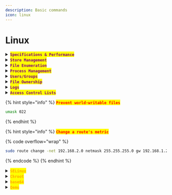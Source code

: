 ```yaml
---
description: Basic commands
icon: linux
---
```


# Linux

<details>

<summary><mark style="color:purple;"><strong><code>Specifications &#x26; Performance</code></strong></mark></summary>

```sh
uptime
```

{% code title="Shows details about all block devices" %}
```bash
lsblk -f
```
{% endcode %}

{% code title="Display RAM info" %}
```bash
free -h
```
{% endcode %}

{% code title="Stats 5s for 10 itinerations" %}
```bash
vmstat 5 10
```
{% endcode %}

{% hint style="info" %}
<mark style="color:red;">**`Check RAM remaining to Memory Locking`**</mark>

{% code title="Check" %}
```sh
ulimit -l
```
{% endcode %}

{% code title="Set a new limit" %}
```sh
ulimit -l 10240
```
{% endcode %}
{% endhint %}

{% code title="List USB" %}
```sh
lsusb
```
{% endcode %}

{% code title="List Peripherals" %}
```bash
lspci
```
{% endcode %}

</details>

<details>

<summary><mark style="color:purple;"><strong><code>Store Management</code></strong></mark></summary>

{% code title="List all files recursively" %}
```sh
ls -lAR
```
{% endcode %}

{% code title="Show Sizes Current Directory" %}
```bash
du -sh *
```
{% endcode %}

{% code title="Largest 10 directories" overflow="wrap" %}
```sh
sudo du -hsx /* | sort -rh | head -n 10
```
{% endcode %}

</details>

<details>

<summary><mark style="color:purple;"><strong><code>File Enumeration</code></strong></mark></summary>

{% code title="Print full path " %}
```bash
realpath file.txt
```
{% endcode %}

{% code title="Count Lines" %}
```bash
wc -l myfile.txt
```
{% endcode %}

{% hint style="info" %}
<mark style="color:orange;">**`locate`**</mark>

{% code title="Look for a file" %}
```bash
locate file.txt
```
{% endcode %}

{% code title="Update the db" %}
```bash
sudo updatedb
```
{% endcode %}
{% endhint %}

{% hint style="info" %}
<mark style="color:orange;">**`find`**</mark>

{% code title="Find all .txt files" overflow="wrap" %}
```bash
find /home/user -name "*.txt"
```
{% endcode %}

{% code title="Find files larger than 10MB" %}
```bash
find / -type f -size +10M
```
{% endcode %}

{% code title="Search with regex" overflow="wrap" %}
```bash
sudo find / -regex ".*alacritty.*" 2>/dev/null
```
{% endcode %}
{% endhint %}

</details>

<details>

<summary><mark style="color:purple;"><strong><code>Process Management</code></strong></mark></summary>

{% hint style="info" %}
{% code title="List process" %}
```bash
ps -ef | grep process
```
{% endcode %}

{% code title="Processes by Trees" %}
```bash
ps -auxwf
```
{% endcode %}

{% code title="User process tree + PID" %}
```bash
pstree -p user
```
{% endcode %}

{% code title="Current process ID" %}
```bash
echo $$
```
{% endcode %}

{% code title="Background process" %}
```bash
bg
```
{% endcode %}

{% code title="List background process" overflow="wrap" %}
```bash
jobs
```
{% endcode %}

{% code title="Foreground process" %}
```bash
fg
```
{% endcode %}
{% endhint %}

</details>

<details>

<summary><mark style="color:purple;"><strong><code>Users/Groups</code></strong></mark></summary>

{% hint style="info" %}
{% code title="Edit sudoers file" %}
```bash
sudo visudo
```
{% endcode %}

#### <mark style="color:orange;">**`Users`**</mark>

{% code title="Creates a new user" %}
```bash
sudo useradd newuser
```
{% endcode %}

{% code title="Creates a new user with home directory and bash shell " %}
```bash
sudo useradd -m -s /bin/bash newuser
```
{% endcode %}

{% code title="Add user to the sudo group" %}
```bash
sudo usermod -aG sudo newuser
```
{% endcode %}

{% code title="Set or change password" %}
```bash
sudo passwd newuser
```
{% endcode %}

{% code title="Set zsh as default shell" %}
```bash
sudo usermod --shell /usr/bin/zsh alice
```
{% endcode %}

#### <mark style="color:orange;">**`Groups`**</mark>

{% code title="Create group" %}
```bash
sudo groupadd newgroup
```
{% endcode %}

{% code title="Delete Group" %}
```bash
sudo groupdel group
```
{% endcode %}

{% code title="Add user to group" %}
```bash
sudo gpasswd -a newuser newgroup
```
{% endcode %}
{% endhint %}

</details>

<details>

<summary><mark style="color:purple;"><strong><code>File Ownership</code></strong></mark></summary>

{% code title="Set file permissions to rwxr-xr-x" %}
```bash
sudo chmod 755 file.txt
```
{% endcode %}

{% code title="Read permissions for all users" %}
```bash
sudo chmod a+r shell.sh
```
{% endcode %}

{% code title="Change file owner and group" %}
```bash
sudo chown user:group file.txt
```
{% endcode %}

{% code title="Add execution permission" %}
```bash
sudo chmod +x script.sh
```
{% endcode %}

{% code title="Change group ownership" %}
```bash
sudo chgrp group file.txt
```
{% endcode %}

</details>

<details>

<summary><mark style="color:purple;"><strong><code>Logs</code></strong></mark></summary>

{% code title="Current login user" %}
```bash
w
```
{% endcode %}

{% code title="Display login records" %}
```bash
last
```
{% endcode %}

{% code title="Display bad login attempts" %}
```sh
lastb
```
{% endcode %}

{% code title="Kernel and boot messages" %}
```bash
dmesg
```
{% endcode %}

{% hint style="info" %}
#### <mark style="color:orange;">**`journalctl`**</mark>

{% code title="Shows logs live" %}
```sh
journalctl -f 
```
{% endcode %}

{% code title="Logs from the current boot" %}
```sh
journalctl -b
```
{% endcode %}

{% code title="Logs from the previous boot" %}
```bash
journalctl -b -1
```
{% endcode %}

{% code title="Logs from a specific service" %}
```bash
journalctl -u <service>
```
{% endcode %}

{% code title="Logs for a specific process" %}
```bash
journalctl _PID=<pid>
```
{% endcode %}

{% code title="Shows logs from the kernel" %}
```sh
journalctl -k
```
{% endcode %}

{% code title="Logs by time-frame" %}
```bash
journalctl --since "2024-11-01" --until "2024-11-10"
```
{% endcode %}

#### <mark style="color:red;">**`Priority Levels`**</mark>

```bash
journalctl -p <level>
```

* <mark style="color:orange;">**`0`**</mark> <mark style="color:purple;">**-->**</mark> <mark style="color:purple;">**`emergency`**</mark>
* <mark style="color:orange;">**`1`**</mark> <mark style="color:purple;">**-->**</mark> <mark style="color:purple;">**`alert`**</mark>
* <mark style="color:orange;">**`2`**</mark> <mark style="color:purple;">**-->**</mark> <mark style="color:purple;">**`critical`**</mark>
* <mark style="color:orange;">**`3`**</mark> <mark style="color:purple;">**-->**</mark> <mark style="color:purple;">**`error`**</mark>
* <mark style="color:orange;">**`4`**</mark> <mark style="color:purple;">**-->**</mark> <mark style="color:purple;">**`warning`**</mark>
* <mark style="color:orange;">**`5`**</mark><mark style="color:purple;">**-->**</mark> <mark style="color:purple;">**`notice`**</mark>
* <mark style="color:orange;">**`6`**</mark> <mark style="color:purple;">**-->**</mark> <mark style="color:purple;">**`informational`**</mark>
* <mark style="color:orange;">**`7`**</mark> <mark style="color:purple;">**-->**</mark> <mark style="color:purple;">**`debug`**</mark>
{% endhint %}



</details>

<details>

<summary><mark style="color:purple;"><strong><code>Access Control Lists</code></strong></mark></summary>

{% code title="Grant read/write permissions to 'user' on file.txt" %}
```bash
setfacl -m u:user:rw file.txt
```
{% endcode %}

{% code title="Show the ACL" %}
```bash
getfacl file.txt
```
{% endcode %}

</details>

{% hint style="info" %}
<mark style="color:red;">**`Prevent world-writable files`**</mark>

```bash
umask 022
```
{% endhint %}

{% hint style="info" %}
<mark style="color:red;">**`Change a route's metric`**</mark>

{% code overflow="wrap" %}
```sh
sudo route change -net 192.168.2.0 netmask 255.255.255.0 gw 192.168.1.254 metric 200
```
{% endcode %}
{% endhint %}

<details>

<summary><mark style="color:orange;"><strong><code>SELinux</code></strong></mark></summary>

{% code title="Display  mode" %}
```bash
getenforce
```
{% endcode %}

{% code title="Disable SELinux " %}
```bash
sudo setenforce 0
```
{% endcode %}

</details>

<details>

<summary><mark style="color:orange;"><strong><code>Chroot</code></strong></mark></summary>

{% hint style="info" %}


#### <mark style="color:red;">**`Decrypt the system`**</mark>

{% code title="Decrypt partition" %}
```bash
sudo cryptsetup luksOpen /dev/sda3 cryptdisk
```
{% endcode %}

{% code title="Mounts the decrypted device" %}
```bash
sudo mount /dev/mapper/cryptdisk /mnt
```
{% endcode %}

{% code title="Mounts the boot partion" %}
```bash
sudo mount /dev/sda1 /mnt/boot
```
{% endcode %}

{% code title="chroot into a mounted partition" %}
```bash
sudo arch-chroot /mnt
```
{% endcode %}

#### <mark style="color:red;">**`Connect using WPA`**</mark>

{% code title="Shows connection status" %}
```bash
wpa_cli status
```
{% endcode %}

{% code title="Creates the passphrase" %}
```bash
sudo wpa_passphrase "MyWiFi" "mypassword123" | sudo tee /etc/wpa_supplicant/wpa_supplicant.conf
```
{% endcode %}

{% code title="Connect using passphrase" %}
```bash
sudo wpa_supplicant -B -i wlan0 -c /etc/wpa_supplicant/wpa_supplicant.conf
```
{% endcode %}

#### <mark style="color:red;">**`Boot/UEFI Management`**</mark>

{% code title=" Displays the current boot entries in the UEFI firmware" %}
```bash
efibootmgr
```
{% endcode %}

{% code title="deletes the boot entry "0"" %}
```bash
sudo efibootmgr --delete-bootnum --bootnum 0
```
{% endcode %}
{% endhint %}



</details>

<details>

<summary><mark style="color:orange;"><strong><code>base64</code></strong></mark></summary>

{% hint style="info" %}
{% code title="Generate MD5 hash" %}
```sh
md5sum <file>
```
{% endcode %}

{% code title="Generates a SHA256 hash" %}
```bash
sha256sum file.txt
```
{% endcode %}

#### <mark style="color:red;">`Encoding`</mark>

{% code title="Encode File + Redirect Output" %}
```bash
base64 file.txt > hash.txt
```
{% endcode %}

{% code title="Encode String + Redirect Output" %}
```bash
echo "your_string_here" | base64 > encoded_file.txt
```
{% endcode %}

* <mark style="color:purple;">In</mark> <mark style="color:orange;">**`Base64`**</mark> <mark style="color:purple;">encoding, by default, some implementations add line breaks every</mark> <mark style="color:purple;"></mark>_<mark style="color:purple;">76 characters</mark>_ <mark style="color:purple;"></mark><mark style="color:purple;">(following the</mark> <mark style="color:orange;">`RFC 2045 standard`</mark><mark style="color:purple;">).</mark>

{% code title="Encode File Without line break" %}
```bash
base64 -w 0 <file>
```
{% endcode %}

{% code title="Encode String without line breaks" %}
```bash
echo -n "your_string_here" | base64 -w 0
```
{% endcode %}

***

{% code title="Safe URL encoding" %}
```bash
base64 -w 0 <file> | tr '+/' '-_' > url_safe_encoded.txt
```
{% endcode %}

#### <mark style="color:red;">`Decoding`</mark>

{% code title="Decode String + Output to a file" %}
```bash
echo <string> | base64 -d > <file>
```
{% endcode %}

{% code title="Decode File + Output to a file" %}
```bash
base64 -d -i <file> > <decoded_file>
```
{% endcode %}

{% code title="Decode File without line breaks" %}
```bash
base64 -d -w 0 file.txt > decoded_output.bin
```
{% endcode %}
{% endhint %}

</details>

<details>

<summary><mark style="color:orange;"><strong><code>Qemu</code></strong></mark></summary>

{% code title="Installation" overflow="wrap" lineNumbers="true" %}
```sh
sudo pacman -S qemu libvirt dnsmasq virt-manager bridge-utils ebtables
sudo systemctl enable --now libvirtd
```
{% endcode %}

{% code title="Check/Backup the XML" overflow="wrap" %}
```sh
sudo virsh net-dumpxml c2-lab
```
{% endcode %}

{% hint style="info" %}
<mark style="color:red;">**`Manual XML Virtual Network Configuration`**</mark>

{% code title="Locked-down Version" overflow="wrap" %}
```xml
<network>
  <name>c2-lab</name>
  <bridge name="virbr2" stp="off" delay="0"/>  <!-- Disable STP (not needed) -->
  <forward mode="none"/>                       <!-- NO NAT, NO ROUTING -->
  <interface type="network">
  <mac address="52:54:00:XX:XX:XX"/>  <!-- Set a static MAC -->
  <source network="c2-lab"/>
  <model type="virtio"/>
</interface>
  <ip address="192.168.100.1" netmask="255.255.255.0">
  <ip family="ipv6" address="fe80::1" prefix="64"/>
    <!-- No DHCP (assign IPs manually) -->
  </ip>
</network>
```
{% endcode %}
{% endhint %}

{% code title="Disable ICMP" overflow="wrap" %}
```sh
sudo iptables -I FORWARD -i virbr2 -p icmp -j DROP
```
{% endcode %}

{% hint style="info" %}
<mark style="color:purple;">**`Start the Virtual-Network`**</mark>

{% code overflow="wrap" lineNumbers="true" %}
```sh
sudo virsh net-define c2-lab.xml
sudo virsh net-start c2-lab
```
{% endcode %}

{% code title="Start on boot" overflow="wrap" %}
```sh
sudo virsh net-autostart c2-lab
```
{% endcode %}

{% code title="Check Network Info" overflow="wrap" %}
```sh
sudo virsh net-info c2-lab
```
{% endcode %}

{% code title="Check for leaks" %}
```sh
sudo iptables -L -v -n | grep virbr2
```
{% endcode %}
{% endhint %}

</details>
